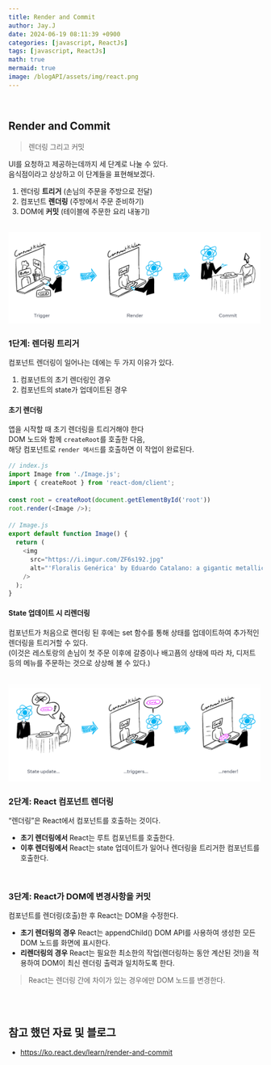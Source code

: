 ```yaml
---
title: Render and Commit
author: Jay.J
date: 2024-06-19 08:11:39 +0900
categories: [javascript, ReactJs]
tags: [javascript, ReactJs]
math: true
mermaid: true
image: /blogAPI/assets/img/react.png
---
```


<br>

## Render and Commit
> 렌더링 그리고 커밋

 UI를 요청하고 제공하는데까지 세 단계로 나눌 수 있다.<br>
 음식점이라고 상상하고 이 단계들을 표현해보겠다.

1. 렌더링 <b>트리거</b> (손님의 주문을 주방으로 전달)
2. 컴포넌트 <b>렌더링</b> (주방에서 주문 준비하기)
3. DOM에 <b>커밋</b> (테이블에 주문한 요리 내놓기)

<br>

<img src="../assets/img/react//i_rerender.png" alt="" style="max-width:500px">

<br>

### 1단계: 렌더링 트리거
컴포넌트 렌더링이 일어나는 데에는 두 가지 이유가 있다.

1. 컴포넌트의 초기 렌더링인 경우
2. 컴포넌트의 state가 업데이트된 경우

#### 초기 렌더링

앱을 시작할 때 초기 렌더링을 트리거해야 한다<br>
DOM 노드와 함께 ```createRoot```를 호출한 다음,<br>
해당 컴포넌트로 ```render 메서드```를 호출하면 이 작업이 완료된다.

```js
// index.js
import Image from './Image.js';
import { createRoot } from 'react-dom/client';

const root = createRoot(document.getElementById('root'))
root.render(<Image />);

// Image.js
export default function Image() {
  return (
    <img
      src="https://i.imgur.com/ZF6s192.jpg"
      alt="'Floralis Genérica' by Eduardo Catalano: a gigantic metallic flower sculpture with reflective petals"
    />
  );
}
```

#### State 업데이트 시 리렌더링
컴포넌트가 처음으로 렌더링 된 후에는 set 함수를 통해 상태를 업데이트하여 추가적인 렌더링을 트리거할 수 있다.<br>
(이것은 레스토랑의 손님이 첫 주문 이후에 갈증이나 배고픔의 상태에 따라 차, 디저트 등의 메뉴를 주문하는 것으로 상상해 볼 수 있다.)

<br>

<img src="../assets/img/react//i_rerender2.png" alt="" style="max-width:500px">

<br>

### 2단계: React 컴포넌트 렌더링
“렌더링”은 React에서 컴포넌트를 호출하는 것이다.
- <b>초기 렌더링에서</b> React는 루트 컴포넌트를 호출한다.
- <b>이후 렌더링에서</b> React는 state 업데이트가 일어나 렌더링을 트리거한 컴포넌트를 호출한다.

<br>

### 3단계: React가 DOM에 변경사항을 커밋
컴포넌트를 렌더링(호출)한 후 React는 DOM을 수정한다.
- <b>초기 렌더링의 경우</b> React는 appendChild() DOM API를 사용하여 생성한 모든 DOM 노드를 화면에 표시한다.
- <b>리렌더링의 경우</b> React는 필요한 최소한의 작업(렌더링하는 동안 계산된 것!)을 적용하여 DOM이 최신 렌더링 출력과 일치하도록 한다.

> React는 렌더링 간에 차이가 있는 경우에만 DOM 노드를 변경한다.



<br>
<br>

## 참고 했던 자료 및 블로그  
 - <a href="https://ko.react.dev/learn/render-and-commit" target="_blank">https://ko.react.dev/learn/render-and-commit</a>
 
